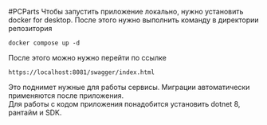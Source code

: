 #PCParts
Чтобы запустить приложение локально, нужно установить docker for desktop. После этого нужно выполнить команду в директории репозитория
```
docker compose up -d
```
После этого можно нужно перейти по ссылке
```
https://localhost:8081/swagger/index.html
```

Это поднимет нужные для работы сервисы. Миграции автоматически применяются после приложения.\
Для работы с кодом приложения понадобится установить dotnet 8, рантайм и SDK.
